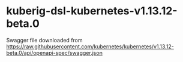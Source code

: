 # kuberig-dsl-kubernetes-v1.13.12-beta.0

Swagger file downloaded from https://raw.githubusercontent.com/kubernetes/kubernetes/v1.13.12-beta.0/api/openapi-spec/swagger.json
